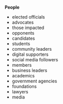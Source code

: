 **People** 
* elected officials
* advocates
* those impacted
* opponents
* candidates
* students
* community leaders
* digital supporters
* social media followers
* members
* business leaders
* academics
* government agencies
* foundations
* lawyers
* media

